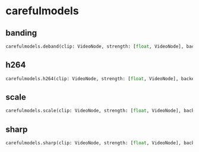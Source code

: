 # carefulmodels

## banding

```python
carefulmodels.deband(clip: VideoNode, strength: [float, VideoNode], backend: vsmlrt.Backend)
```

## h264

```python
carefulmodels.h264(clip: VideoNode, strength: [float, VideoNode], backend: vsmlrt.Backend)
```

## scale

```python
carefulmodels.scale(clip: VideoNode, strength: [float, VideoNode], backend: vsmlrt.Backend)
```

## sharp

```python
carefulmodels.sharp(clip: VideoNode, strength: [float, VideoNode], backend: vsmlrt.Backend)
```

